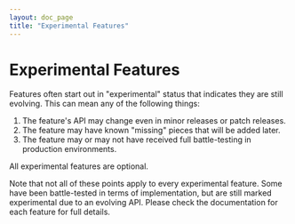 ```yaml
---
layout: doc_page
title: "Experimental Features"
---
```


<!--
  ~ Licensed to the Apache Software Foundation (ASF) under one
  ~ or more contributor license agreements.  See the NOTICE file
  ~ distributed with this work for additional information
  ~ regarding copyright ownership.  The ASF licenses this file
  ~ to you under the Apache License, Version 2.0 (the
  ~ "License"); you may not use this file except in compliance
  ~ with the License.  You may obtain a copy of the License at
  ~
  ~   http://www.apache.org/licenses/LICENSE-2.0
  ~
  ~ Unless required by applicable law or agreed to in writing,
  ~ software distributed under the License is distributed on an
  ~ "AS IS" BASIS, WITHOUT WARRANTIES OR CONDITIONS OF ANY
  ~ KIND, either express or implied.  See the License for the
  ~ specific language governing permissions and limitations
  ~ under the License.
  -->

# Experimental Features

Features often start out in "experimental" status that indicates they are still evolving.
This can mean any of the following things:

1. The feature's API may change even in minor releases or patch releases.
2. The feature may have known "missing" pieces that will be added later.
3. The feature may or may not have received full battle-testing in production environments.

All experimental features are optional.

Note that not all of these points apply to every experimental feature. Some have been battle-tested in terms of
implementation, but are still marked experimental due to an evolving API. Please check the documentation for each
feature for full details.
